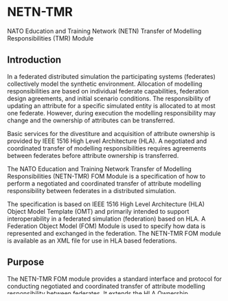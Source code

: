 # NETN-TMR

NATO Education and Training Network (NETN) Transfer of Modelling Responsibilities (TMR) Module

## Introduction

In a federated distributed simulation the participating systems (federates) collectively model the synthetic environment. Allocation of modelling responsibilities are based on individual federate capabilities, federation design agreements, and initial scenario conditions. The responsibility of updating an attribute for a specific simulated entity is allocated to at most one federate. However, during execution the modelling responsibility may change and the ownership of attributes can be transferred. 

Basic services for the divestiture and acquisition of attribute ownership is provided by IEEE 1516 High Level Architecture (HLA). A negotiated and coordinated transfer of modelling responsibilities requires agreements between federates before attribute ownership is transferred. 

The NATO Education and Training Network Transfer of Modelling Responsibilities (NETN-TMR) FOM Module is a specification of how to perform a negotiated and coordinated transfer of attribute modelling responsibility between federates in a distributed simulation. 

The specification is based on IEEE 1516 High Level Architecture (HLA) Object Model Template (OMT) and primarily intended to support interoperability in a federated simulation (federation) based on HLA. A Federation Object Model (FOM) Module is used to specify how data is represented and exchanged in the federation. The NETN-TMR FOM module is available as an XML file for use in HLA based federations.

## Purpose

The NETN-TMR FOM module provides a standard interface and protocol for conducting negotiated and coordinated transfer of attribute modelling responsibility between federates. It extends the HLA Ownership Management services by providing the means to 
1. Negotiate the transfer of ownership. 
2. Initiate ownership transfer using a Trigger federate.

A transfer of modelling responsibility is perfomed during runtime, to dynamically change the responsibility to update specific attributes, to a more suitable federate.

For example: 
- Transfer from a Live to a Virtual or Constructive simulation
- Transfer between Virtual and Constructive simulations
- Transfer between hi- and low-fidelity models
- Transfer to allow backup, maintenance or load-balancing
- Transfer of certain attributes to functional models such as movement, damage assessment etc.

## Scope

NETN-TMR covers the following cases:

* Negotiated acquisition where a federate requests to receive the modelling responsibility 
* Divestiture where a federate requests another federate to take modelling responsibility
* Acquisition without negotiation where a federate receives the modelling responsibility
* Cancellation of transfer

## License

Copyright (C) 2019 NATO/OTAN.
This work is licensed under a [Creative Commons Attribution-NoDerivatives 4.0 International License](LICENSE.md). 

The work includes the [NETN-TMR.xml](NETN-TMR.xml) FOM Module and documentation NETN-TMR.md.

Above license gives you the right to use and redistribute the NETN FOM Module (XML file and Documentation) in its entirety without modification. You are also allowed to develop your own new FOM Modules (in separate XML files and separate documentation) that build-on/extends the NETN module by reference and including neccessary scaffolding classes. You are NOT allowed to modify this FOM Module or its documentation without prior permission by the NATO Modelling and Simulation Group. 

## Versions, updates and extentions

All updates and versioning of this work is coordinated by the NATO Modelleing and Simulation Coordination Office (MSCO), managed by the NATO Modelling and Simulation Group (NMSG) and performed as NATO Science and Technology Organization (STO) technical activities in support of the NMSG Modelling and Simulation Standards Subgroup (MS3).

Feedback on the use of this work, suggestions for improvements and identified issues are welcome and can be provided using GitGub issue tracking. To engage in the development and update of this FOM Module please contact your national NMSG representative.

Version numbering of this FOM Module and associated documentation is based on the following principles:

* New official version number is assigned and in effect only when new release is made in the Master branch.
* Updates in the Develop branch will not change version number.
* In the FOM Module useHistory information include only information on official releases.
* Update of the major version number is made if the change constitute a major restructuring, merging, addition or redefinition of semantics that breaks backward compatibility or cover entirely new concepts.
* Update of the minor version number is made if the change constitute a minor additions to existing concepts and editorial changes that do not break backward compatibility but may require updates of software to use new concepts.
* Patches are released to fix minor issues that do not break backward compatibility.

|Version|Description|
|---|---|
|v1.1.3 |Initial version of NETN-TMR FOM Module released as part of NETN-FOM v2.0 in AMSP-04 Ed A. |
|v2.0.0 RC1 | Released version part of NETN-FOM v3.0 in AMSP-04 Ed B. |

[Changelog](changelog.md)

## Documentation

[Full Documentation](NETN-TMR.md)
